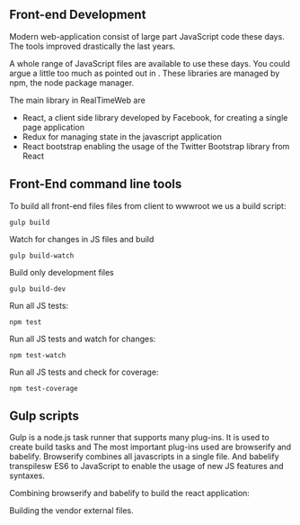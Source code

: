Front-end Development
---------------------
Modern web-application consist of large part JavaScript code these days. The tools improved drastically the last years.

A whole range of JavaScript files are available to use these days. You could argue a little too much as pointed out in <technology radar link>. These libraries are managed by npm, the node package manager.

The main library in RealTimeWeb are
- React, a client side library developed by Facebook, for creating a single page application
- Redux for managing state in the javascript application
- React bootstrap enabling the usage of the Twitter Bootstrap library from React

<Add text why a build tool is needed>

Front-End command line tools
----------------------------

To build all front-end files files from client to wwwroot we us a build script:

```
gulp build
```

Watch for changes in JS files and build
```
gulp build-watch
```

Build only development files
```
gulp build-dev
```

Run all JS tests:

```  
npm test
```

Run all JS tests and watch for changes:
  
```  
npm test-watch
```

Run all JS tests and check for coverage:
  
```  
npm test-coverage
```

Gulp scripts
------------
Gulp is a node.js task runner that supports many plug-ins. It is used to create build tasks and  The most important plug-ins used are browserify and babelify. Browserify combines all javascripts in a single file. And babelify transpilesw ES6 to JavaScript to enable the usage of new JS features and syntaxes.

Combining browserify and babelify to build the react application:

<add script>

Building the vendor external files. 

<add script>
